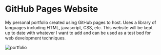 # GitHub Pages Website

My personal portfolio created using GitHub pages to host.
Uses a library of languages including HTML, javascript, CSS, etc.
This website will be kept up to date with whatever I want to add and can be used as a test bed for web development techniques.

![portfolio](https://i.imgur.com/zVpf7Dc.jpg)
